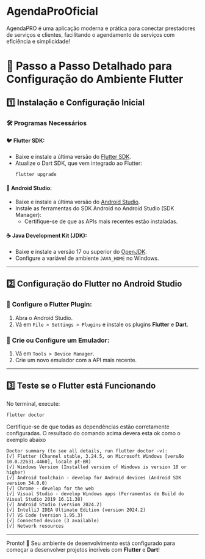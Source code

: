 # AgendaProOficial
AgendaPRO é uma aplicação moderna e prática para conectar prestadores de serviços e clientes, facilitando o agendamento de serviços com eficiência e simplicidade!


# 🚀 Passo a Passo Detalhado para Configuração do Ambiente Flutter

## 1️⃣ Instalação e Configuração Inicial

### 🛠️ **Programas Necessários**

#### 🐦 Flutter SDK:
- Baixe e instale a última versão do [Flutter SDK](https://docs.flutter.dev/get-started/install).
- Atualize o Dart SDK, que vem integrado ao Flutter:
  ```bash
  flutter upgrade
  ```

#### 🤖 Android Studio:
- Baixe e instale a última versão do [Android Studio](https://developer.android.com/studio).
- Instale as ferramentas do SDK Android no Android Studio (SDK Manager):
  - Certifique-se de que as APIs mais recentes estão instaladas.

#### ☕ Java Development Kit (JDK):
- Baixe e instale a versão 17 ou superior do [OpenJDK](https://openjdk.org/).
- Configure a variável de ambiente `JAVA_HOME` no Windows.

---

## 2️⃣ Configuração do Flutter no Android Studio

### 🔌 **Configure o Flutter Plugin:**
1. Abra o Android Studio.
2. Vá em `File > Settings > Plugins` e instale os plugins **Flutter** e **Dart**.

### 📱 **Crie ou Configure um Emulador:**
1. Vá em `Tools > Device Manager`.
2. Crie um novo emulador com a API mais recente.

---

## 3️⃣ Teste se o Flutter está Funcionando

No terminal, execute:
```bash
flutter doctor
```
Certifique-se de que todas as dependências estão corretamente configuradas. O resultado do comando acima devera esta ok como o exemplo abaixo

```
Doctor summary (to see all details, run flutter doctor -v):
[√] Flutter (Channel stable, 3.24.5, on Microsoft Windows [versÆo 10.0.22631.4460], locale pt-BR)
[√] Windows Version (Installed version of Windows is version 10 or higher)
[√] Android toolchain - develop for Android devices (Android SDK version 34.0.0)
[√] Chrome - develop for the web
[√] Visual Studio - develop Windows apps (Ferramentas de Build do Visual Studio 2019 16.11.38)
[√] Android Studio (version 2024.2)
[√] IntelliJ IDEA Ultimate Edition (version 2024.2)
[√] VS Code (version 1.95.3)
[√] Connected device (3 available)
[√] Network resources
```

---

Pronto! 🎉 Seu ambiente de desenvolvimento está configurado para começar a desenvolver projetos incríveis com **Flutter** e **Dart**!

